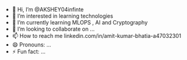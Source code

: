 - 👋 Hi, I’m @AKSHEY04infinte
- 👀 I’m interested in  learning technologies 
- 🌱 I’m currently learning  MLOPS , AI and Cryptography 
- 💞️ I’m looking to collaborate on ...
- 📫 How to reach me linkedin.com/in/amit-kumar-bhatia-a47032301
- 😄 Pronouns: ...
- ⚡ Fun fact: ...

<!---
AKSHEY04infinte/AKSHEY04infinte is a ✨ special ✨ repository because its `README.md` (this file) appears on your GitHub profile.
You can click the Preview link to take a look at your changes.
--->
